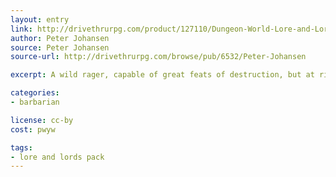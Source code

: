```yaml
---
layout: entry
link: http://drivethrurpg.com/product/127110/Dungeon-World-Lore-and-Lords-Pack
author: Peter Johansen
source: Peter Johansen
source-url: http://drivethrurpg.com/browse/pub/6532/Peter-Johansen

excerpt: A wild rager, capable of great feats of destruction, but at risk to himself and others.

categories:
- barbarian

license: cc-by
cost: pwyw

tags:
- lore and lords pack
---
```

